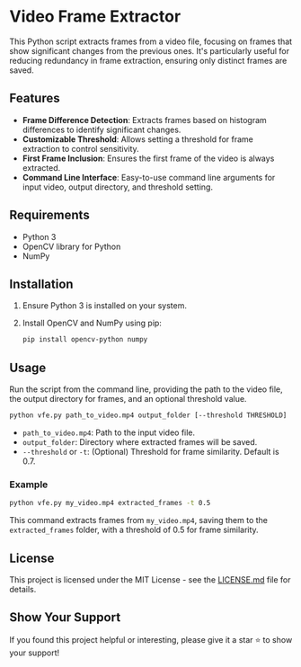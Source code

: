 # Video Frame Extractor

This Python script extracts frames from a video file, focusing on frames that show significant changes from the previous ones. It's particularly useful for reducing redundancy in frame extraction, ensuring only distinct frames are saved.

## Features

- **Frame Difference Detection**: Extracts frames based on histogram differences to identify significant changes.
- **Customizable Threshold**: Allows setting a threshold for frame extraction to control sensitivity.
- **First Frame Inclusion**: Ensures the first frame of the video is always extracted.
- **Command Line Interface**: Easy-to-use command line arguments for input video, output directory, and threshold setting.

## Requirements

- Python 3
- OpenCV library for Python
- NumPy

## Installation

1. Ensure Python 3 is installed on your system.
2. Install OpenCV and NumPy using pip:

   ```bash
   pip install opencv-python numpy
   ```

## Usage

Run the script from the command line, providing the path to the video file, the output directory for frames, and an optional threshold value.

```bash
python vfe.py path_to_video.mp4 output_folder [--threshold THRESHOLD]
```

- `path_to_video.mp4`: Path to the input video file.
- `output_folder`: Directory where extracted frames will be saved.
- `--threshold` or `-t`: (Optional) Threshold for frame similarity. Default is 0.7.

### Example

```bash
python vfe.py my_video.mp4 extracted_frames -t 0.5
```

This command extracts frames from `my_video.mp4`, saving them to the `extracted_frames` folder, with a threshold of 0.5 for frame similarity.

## License

This project is licensed under the MIT License - see the [LICENSE.md](LICENSE.md) file for details.

## Show Your Support

If you found this project helpful or interesting, please give it a star :star: to show your support!

